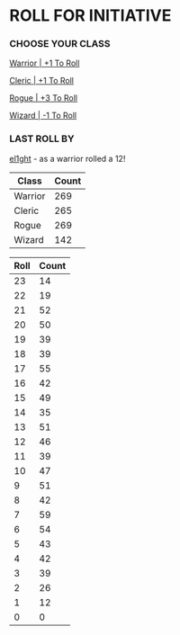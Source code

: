 # ROLL FOR INITIATIVE
### CHOOSE YOUR CLASS

[Warrior | +1 To Roll](https://github.com/benjaminsampica/benjaminsampica/issues/new?title=roll%7Cwarrior&body=Just+click+%27Submit+new+issue%27.)

[Cleric | +1 To Roll](https://github.com/benjaminsampica/benjaminsampica/issues/new?title=roll%7Ccleric&body=Just+click+%27Submit+new+issue%27.)

[Rogue | +3 To Roll](https://github.com/benjaminsampica/benjaminsampica/issues/new?title=roll%7Crogue&body=Just+click+%27Submit+new+issue%27.)

[Wizard | -1 To Roll](https://github.com/benjaminsampica/benjaminsampica/issues/new?title=roll%7Cwizard&body=Just+click+%27Submit+new+issue%27.)
### LAST ROLL BY
[el1ght](https://www.github.com/el1ght) - as a warrior rolled a 12!

|Class|Count|
|-|-|
|Warrior|269|
|Cleric|265|
|Rogue|269|
|Wizard|142|

|Roll|Count|
|-|-|
|23|14
|22|19
|21|52
|20|50
|19|39
|18|39
|17|55
|16|42
|15|49
|14|35
|13|51
|12|46
|11|39
|10|47
|9|51
|8|42
|7|59
|6|54
|5|43
|4|42
|3|39
|2|26
|1|12
|0|0
